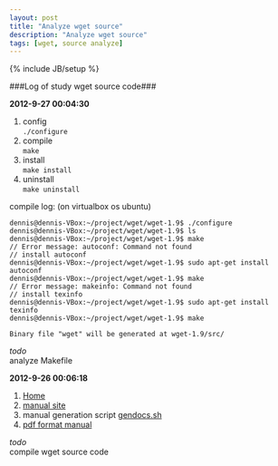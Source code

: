 ```yaml
---
layout: post
title: "Analyze wget source"
description: "Analyze wget source"
tags: [wget, source analyze]
---
```

{% include JB/setup %}

###Log of study wget source code###


__2012-9-27 00:04:30__

1. config  
	`./configure`
2. compile  
	`make`
3. install  
	`make install`
4. uninstall  
	`make uninstall`

compile log: (on virtualbox os ubuntu)  

	dennis@dennis-VBox:~/project/wget/wget-1.9$ ./configure
	dennis@dennis-VBox:~/project/wget/wget-1.9$ ls
	dennis@dennis-VBox:~/project/wget/wget-1.9$ make
	// Error message: autoconf: Command not found
	// install autoconf
	dennis@dennis-VBox:~/project/wget/wget-1.9$ sudo apt-get install autoconf
	dennis@dennis-VBox:~/project/wget/wget-1.9$ make
	// Error message: makeinfo: Command not found
	// install texinfo
	dennis@dennis-VBox:~/project/wget/wget-1.9$ sudo apt-get install texinfo
	dennis@dennis-VBox:~/project/wget/wget-1.9$ make
	
	Binary file "wget" will be generated at wget-1.9/src/

_todo_  
	analyze Makefile


__2012-9-26 00:06:18__

1. [Home](http://www.gnu.org/software/wget/)
2. [manual site](http://www.gnu.org/software/wget/manual/)
3. manual generation script [gendocs.sh](http://savannah.gnu.org/cgi-bin/viewcvs/~checkout~/texinfo/texinfo/util/gendocs.sh)
4. [pdf format manual](http://www.gnu.org/software/wget/manual/wget.pdf)

_todo_  
	compile wget source code


